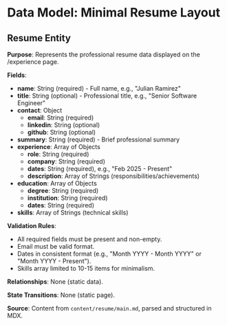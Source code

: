 # Data Model: Minimal Resume Layout

## Resume Entity

**Purpose**: Represents the professional resume data displayed on the /experience page.

**Fields**:
- **name**: String (required) - Full name, e.g., "Julian Ramirez"
- **title**: String (optional) - Professional title, e.g., "Senior Software Engineer"
- **contact**: Object
  - **email**: String (required)
  - **linkedin**: String (optional)
  - **github**: String (optional)
- **summary**: String (required) - Brief professional summary
- **experience**: Array of Objects
  - **role**: String (required)
  - **company**: String (required)
  - **dates**: String (required), e.g., "Feb 2025 - Present"
  - **description**: Array of Strings (responsibilities/achievements)
- **education**: Array of Objects
  - **degree**: String (required)
  - **institution**: String (required)
  - **dates**: String (required)
- **skills**: Array of Strings (technical skills)

**Validation Rules**:
- All required fields must be present and non-empty.
- Email must be valid format.
- Dates in consistent format (e.g., "Month YYYY - Month YYYY" or "Month YYYY - Present").
- Skills array limited to 10-15 items for minimalism.

**Relationships**: None (static data).

**State Transitions**: None (static page).

**Source**: Content from `content/resume/main.md`, parsed and structured in MDX.